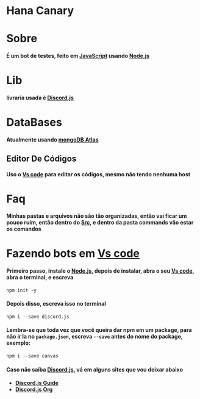 # Hana Canary
# Sobre

#### É um bot de testes, feito em [JavaScript](https://www.javascript.com/) usando [Node.js](https://nodejs.org/en/)

# Lib

#### livraria usada é [Discord.js](https://discord.js.org/?source=post_page---------------------------#/)

# DataBases

#### Atualmente usando [mongoDB Atlas](https://www.mongodb.com/cloud/atlas/lp/try2?utm_source=bing&utm_campaign=bs_americas_brazil_search_brand_atlas_desktop&utm_term=mongodb%20atlas&utm_medium=cpc_paid_search&utm_ad=e&utm_ad_campaign_id=386028217&msclkid=e8b9fb14a76319885e2f9b00cb110b83)

## Editor De Códigos

#### Uso o [Vs code](https://code.visualstudio.com/) para editar os códigos, mesmo não tendo nenhuma host

# Faq

#### Minhas pastas e arquivos não são tão organizadas, então vai ficar um pouco ruim, então dentro do [Src](https://github.com/kayke981/HanaCanary/tree/main/src), e dentro da pasta commands vão estar os comandos

# Fazendo bots em [Vs code](https://code.visualstudio.com/)

#### Primeiro passo, instale o [Node.js](https://nodejs.org/en/), depois de instalar, abra o seu [Vs code](https://code.visualstudio.com/), abra o terminal, e escreva
```
npm init -y
```

#### Depois disso, escreva isso no terminal

```
npm i --save discord.js
````

#### Lembra-se que toda vez que você queira dar npm em um package, para não ir la no `package.json`, escreva `--save` antes do nome do package, exemplo:
```
npm i --save canvas
```

#### Caso não saíba [Discord.js](https://discord.js.org/?source=post_page---------------------------#/), vá em alguns sites que vou deixar abaixo
- **[Discord.js Guide](https://discordjs.guide/)**
- **[Discord.js Org](https://discord.js.org/?source=post_page---------------------------#/)**
